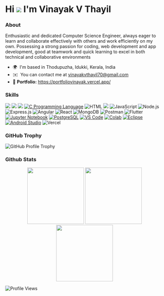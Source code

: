 Hi ![](https://user-images.githubusercontent.com/18350557/176309783-0785949b-9127-417c-8b55-ab5a4333674e.gif) I'm Vinayak V Thayil
========================================================================================================================================

### About

Enthusiastic and dedicated Computer Science Engineer, always eager to learn and collaborate effectively with others and work efficiently on my own. Possessing a strong passion for coding, web development and app development, good at teamwork and quick learning to excel in both technical and collaborative environments

* 🌍  I'm based in Thodupuzha, Idukki, Kerala, India
* ✉️  You can contact me at vinayakvthayil70@gmail.com
* 🚀  **Portfolio:** https://portfoliovinayak.vercel.app/

### Skills

<img src="https://img.shields.io/badge/Python-3776AB?style=for-the-badge&logo=python&logoColor=white"/> <img src="https://img.shields.io/badge/C%2B%2B-00599C?style=for-the-badge&logo=c%2B%2B&logoColor=white"/> <img src="https://img.shields.io/badge/Java-ED8B00?style=for-the-badge&logo=java&logoColor=white"/> [![C Programming Language](https://img.shields.io/badge/C-00599C?style=for-the-badge&logo=c&logoColor=white)](https://en.wikipedia.org/wiki/C_(programming_language)) ![HTML](https://img.shields.io/badge/html-%23E34F26.svg?style=for-the-badge&logo=html5&logoColor=white) <img src="https://img.shields.io/badge/css-1572B6.svg?style=for-the-badge&logo=css3&logoColor=white"/> ![JavaScript](https://img.shields.io/badge/JavaScript-F7DF1E?style=for-the-badge&logo=javascript&logoColor=black) 
![Node.js](https://img.shields.io/badge/Node.js-339933?style=for-the-badge&logo=node.js&logoColor=white) ![Express.js](https://img.shields.io/badge/Express.js-000000?style=for-the-badge&logo=express&logoColor=white) ![Angular](https://img.shields.io/badge/Angular-DD0031?style=for-the-badge&logo=angular&logoColor=white) ![React](https://img.shields.io/badge/React.js-61DAFB?style=for-the-badge&logo=react&logoColor=black) ![MongoDB](https://img.shields.io/badge/MongoDB-4EA94B?style=for-the-badge&logo=mongodb&logoColor=white) ![Postman](https://img.shields.io/badge/Postman-FF6C37?style=for-the-badge&logo=postman&logoColor=white) ![Flutter](https://img.shields.io/badge/Flutter-02569B?style=for-the-badge&logo=flutter&logoColor=white)
<br>
[![Jupyter Notebook](https://img.shields.io/badge/Jupyter-Notebook-orange?logo=jupyter)](https://jupyter.org/) [![PostgreSQL](https://img.shields.io/badge/PostgreSQL-blue?logo=postgresql&logoColor=white)](https://www.postgresql.org/) [![VS Code](https://img.shields.io/badge/VS%20Code-blue?logo=visual-studio-code)](https://code.visualstudio.com/) [![Colab](https://img.shields.io/badge/Colab-lightyellow?logo=google-colab)](https://colab.research.google.com/) [![Eclipse](https://img.shields.io/badge/Eclipse-purple?logo=eclipse)](https://www.eclipse.org/) 
[![Android Studio](https://img.shields.io/badge/Android%20Studio-3DDC84?logo=android-studio&logoColor=white)](https://developer.android.com/studio) ![Vercel](https://img.shields.io/badge/Vercel-000000?style=for-the-badge&logo=vercel&logoColor=white)



### GitHub Trophy
<img src="https://github-profile-trophy.vercel.app/?username=vinayakvthayil&theme=juicyfresh&no-bg=true" alt="GitHub Profile Trophy" />

### Github Stats
<div align="center">
  <img height="180px" src="https://github-readme-stats.vercel.app/api?username=vinayakvthayil&theme=vue-dark&show_icons=true&hide_border=true&count_private=true" />
  <img height="180px" src="https://github-readme-streak-stats.herokuapp.com/?user=vinayakvthayil&theme=vue-dark&hide_border=true" />
</div>
<div align="center">
  <img height="180px" src="https://github-readme-stats.vercel.app/api/top-langs/?username=vinayakvthayil&theme=vue-dark&show_icons=true&hide_border=true&layout=compact" /> 
</div>

![Profile Views](https://komarev.com/ghpvc/?username=VinayakVThayil&color=brightgreen)


